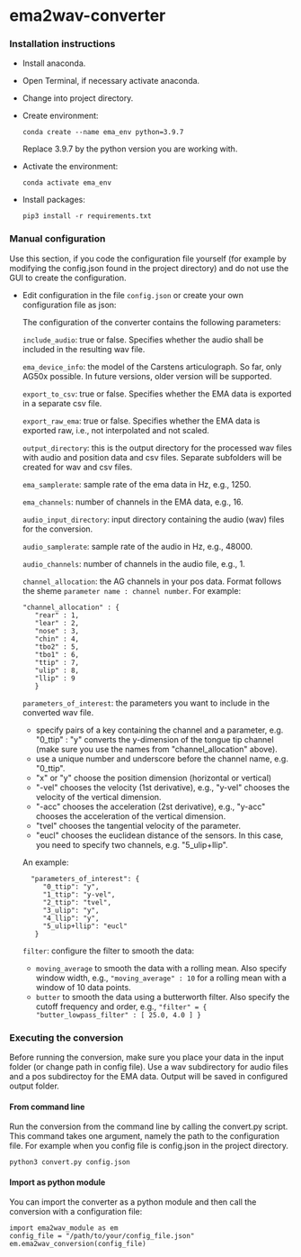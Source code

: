 # ema2wav-converter

### Installation instructions

* Install anaconda.

* Open Terminal, if necessary activate anaconda.

* Change into project directory.

* Create environment:

  `conda create --name ema_env python=3.9.7`

  Replace 3.9.7 by the python version you are working with.

* Activate the environment:

  `conda activate ema_env`

* Install packages:

  `pip3 install -r requirements.txt`
  
  
### Manual configuration

Use this section, if you code the configuration file yourself (for example by modifying the config.json found in the project directory) and do not use the GUI to create the configuration.

* Edit configuration in the file `config.json` or create your own configuration file as json:

  The configuration of the converter contains the following parameters:
  
  `include_audio`: true or false. Specifies whether the audio shall be included in the resulting wav file.
  
  `ema_device_info`: the model of the Carstens articulograph. So far, only AG50x possible. In future versions, older version will be supported.
  
  `export_to_csv`: true or false. Specifies whether the EMA data is exported in a separate csv file.
 
  `export_raw_ema`: true or false. Specifies whether the EMA data is exported raw, i.e., not interpolated and not scaled.
  
  `output_directory`: this is the output directory for the processed wav files with audio and position data and csv files. Separate subfolders will be created for wav and csv files.
  
  `ema_samplerate`: sample rate of the ema data in Hz, e.g., 1250.
 
  `ema_channels`: number of channels in the EMA data, e.g., 16.
  
  `audio_input_directory`: input directory containing the audio (wav) files for the conversion.
  
  `audio_samplerate`: sample rate of the audio in Hz, e.g., 48000.
  
  `audio_channels`: number of channels in the audio file, e.g., 1.
  
  `channel_allocation`: the AG channels in your pos data. Format follows the sheme `parameter name : channel number`. For  example:
     ```
     "channel_allocation" : {
        "rear" : 1,
        "lear" : 2,
        "nose" : 3,
        "chin" : 4,
        "tbo2" : 5,
        "tbo1" : 6,
        "ttip" : 7,
        "ulip" : 8,
        "llip" : 9
        }
     ```
   `parameters_of_interest`: the parameters you want to include in the converted wav file.
   * specify pairs of a key containing the channel and a parameter, e.g. "0_ttip" : "y" converts the y-dimension of the tongue tip channel (make sure you use the names from "channel_allocation" above).
   * use a unique number and underscore before the channel name, e.g. "0_ttip".
   * "x" or "y" choose the position dimension (horizontal or vertical)
   * "-vel" chooses the velocity (1st derivative), e.g., "y-vel" chooses the velocity of the vertical dimension.
   * "-acc" chooses the acceleration (2st derivative), e.g., "y-acc" chooses the acceleration of the vertical dimension.
   * "tvel" chooses the tangential velocity of the parameter.
   * "eucl" chooses the euclidean distance of the sensors. In this case, you need to specify two channels, e.g. "5_ulip+llip".
   
   An example:
   
   ```
     "parameters_of_interest": {
        "0_ttip": "y",
        "1_ttip": "y-vel",
        "2_ttip": "tvel",
        "3_ulip": "y",
        "4_llip": "y",
        "5_ulip+llip": "eucl"
      }
    ```
  
  `filter`: configure the filter to smooth the data:
  * `moving_average` to smooth the data with a rolling mean. Also specify window width, e.g., `"moving_average" : 10` for a rolling mean with a window of 10 data points.
  * `butter` to smooth the data using a butterworth filter. Also specify the cutoff frequency and order, e.g., `"filter" = { "butter_lowpass_filter" : [ 25.0, 4.0 ] }`


### Executing the conversion

Before running the conversion, make sure you place your data in the input folder (or change path in config file). Use a wav subdirectory for audio files and a pos subdirectoy for the EMA data. Output will be saved in configured output folder.

#### From command line

Run the conversion from the command line by calling the convert.py script. This command takes one argument, namely the path to the configuration file. For example when you config file is config.json in the project directory.

```python3 convert.py config.json```

#### Import as python module

You can import the converter as a python module and then call the conversion with a configuration file:

```
import ema2wav_module as em
config_file = "/path/to/your/config_file.json"
em.ema2wav_conversion(config_file)
```






